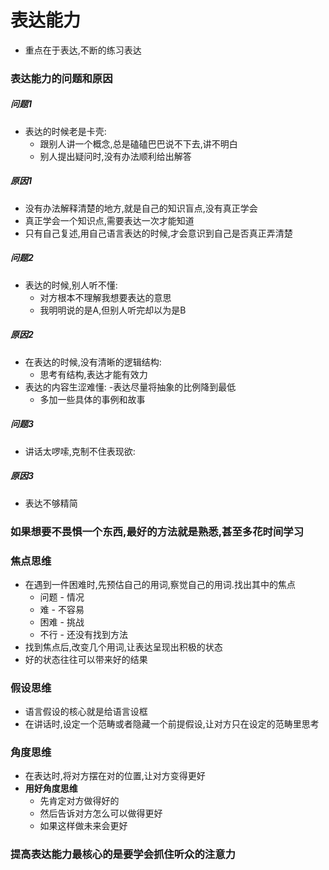 # 表达能力
- 重点在于表达,不断的练习表达
### 表达能力的问题和原因
##### 问题1
- 表达的时候老是卡壳:
  - 跟别人讲一个概念,总是磕磕巴巴说不下去,讲不明白
  - 别人提出疑问时,没有办法顺利给出解答
##### 原因1
- 没有办法解释清楚的地方,就是自己的知识盲点,没有真正学会
- 真正学会一个知识点,需要表达一次才能知道
- 只有自己复述,用自己语言表达的时候,才会意识到自己是否真正弄清楚
##### 问题2
- 表达的时候,别人听不懂:
  - 对方根本不理解我想要表达的意思
  - 我明明说的是A,但别人听完却以为是B
##### 原因2
- 在表达的时候,没有清晰的逻辑结构:
  - 思考有结构,表达才能有效力
- 表达的内容生涩难懂:
  -表达尽量将抽象的比例降到最低
  - 多加一些具体的事例和故事
##### 问题3
- 讲话太啰嗦,克制不住表现欲:
##### 原因3
- 表达不够精简
### 如果想要不畏惧一个东西,最好的方法就是熟悉,甚至多花时间学习
### 焦点思维
- 在遇到一件困难时,先预估自己的用词,察觉自己的用词.找出其中的焦点
  - 问题 - 情况
  - 难 - 不容易
  - 困难 - 挑战
  - 不行 - 还没有找到方法
- 找到焦点后,改变几个用词,让表达呈现出积极的状态
- 好的状态往往可以带来好的结果
### 假设思维
- 语言假设的核心就是给语言设框
- 在讲话时,设定一个范畴或者隐藏一个前提假设,让对方只在设定的范畴里思考
### 角度思维
- 在表达时,将对方摆在对的位置,让对方变得更好
- **用好角度思维**
  - 先肯定对方做得好的
  - 然后告诉对方怎么可以做得更好
  - 如果这样做未来会更好
### 提高表达能力最核心的是要学会抓住听众的注意力
					
